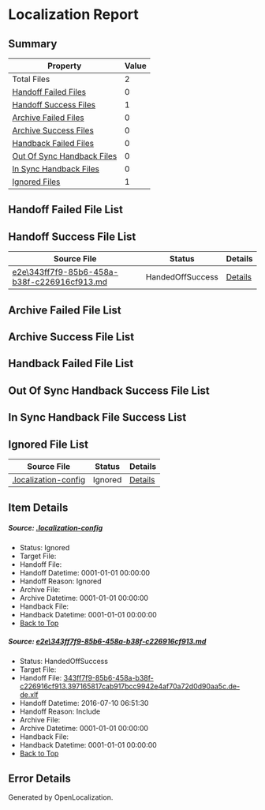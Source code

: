 # <a name='report-top'></a> Localization Report

## Summary
 Property | Value 
 -------- | ----- 
 Total Files | 2
[ Handoff Failed Files ](#handoff-failed-list)| 0
[ Handoff Success Files ](#handoff-success-list)| 1
[ Archive Failed Files ](#archive-failed-list)| 0
[ Archive Success Files ](#archive-success-list)| 0
[ Handback Failed Files ](#handback-failed-list)| 0
[ Out Of Sync Handback Files ](#outofsync-handback-success-list)| 0
[ In Sync Handback Files ](#insync-handback-success-list)| 0
[ Ignored Files ](#ignored-list)| 1

## <a name='handoff-failed-list'></a> Handoff Failed File List

## <a name='handoff-success-list'></a> Handoff Success File List
 Source File | Status | Details 
 ----------- | ------ | ------- 
 [e2e\343ff7f9-85b6-458a-b38f-c226916cf913.md](https://github.com/OpenLocalizationTestOrg/oltest/blob/dae856e52bfe8c8b597cadb9ef35d97a74f03ac7/e2e/343ff7f9-85b6-458a-b38f-c226916cf913.md) | HandedOffSuccess | [Details](#474231c977e26622a7791e0bd975d14b681461b81)

## <a name='archive-failed-list'></a> Archive Failed File List

## <a name='archive-success-list'></a> Archive Success File List

## <a name='handback-failed-list'></a> Handback Failed File List

## <a name='outofsync-handback-success-list'></a> Out Of Sync Handback Success File List

## <a name='insync-handback-success-list'></a> In Sync Handback File Success List

## <a name='ignored-list'></a> Ignored File List
 Source File | Status | Details 
 ----------- | ------ | ------- 
 [.localization-config](https://github.com/OpenLocalizationTestOrg/oltest/blob/dae856e52bfe8c8b597cadb9ef35d97a74f03ac7/.localization-config) | Ignored | [Details](#3d4f252ac210baf56311d7e97dcc2db10974dbd20)

## Item Details
##### <a name='3d4f252ac210baf56311d7e97dcc2db10974dbd20'></a> Source: [.localization-config](https://github.com/OpenLocalizationTestOrg/oltest/blob/dae856e52bfe8c8b597cadb9ef35d97a74f03ac7/.localization-config)
* Status: Ignored
* Target File: 
* Handoff File: 
* Handoff Datetime: 0001-01-01 00:00:00
* Handoff Reason: Ignored
* Archive File: 
* Archive Datetime: 0001-01-01 00:00:00
* Handback File: 
* Handback Datetime: 0001-01-01 00:00:00
* [Back to Top](#report-top)

##### <a name='474231c977e26622a7791e0bd975d14b681461b81'></a> Source: [e2e\343ff7f9-85b6-458a-b38f-c226916cf913.md](https://github.com/OpenLocalizationTestOrg/oltest/blob/dae856e52bfe8c8b597cadb9ef35d97a74f03ac7/e2e/343ff7f9-85b6-458a-b38f-c226916cf913.md)
* Status: HandedOffSuccess
* Target File: 
* Handoff File: [343ff7f9-85b6-458a-b38f-c226916cf913.397165817cab917bcc9942e4af70a72d0d90aa5c.de-de.xlf](https://github.com/OpenLocalizationTestOrg/olhandoff-e2e/blob/04bb0b12d05bab084b4dc6512f8ff1cb0eea97e2/ol-handoff/OpenLocalizationTestOrg/oltest-dede-fly/ci/ht/343ff7f9-85b6-458a-b38f-c226916cf913.397165817cab917bcc9942e4af70a72d0d90aa5c.de-de.xlf)
* Handoff Datetime: 2016-07-10 06:51:30
* Handoff Reason: Include
* Archive File: 
* Archive Datetime: 0001-01-01 00:00:00
* Handback File: 
* Handback Datetime: 0001-01-01 00:00:00
* [Back to Top](#report-top)


## Error Details

Generated by OpenLocalization.
